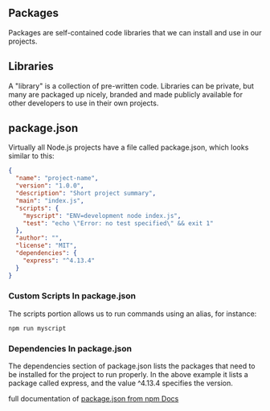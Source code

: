 ## Packages
Packages are self-contained code libraries that we can install and use in our projects.

## Libraries
A "library" is a collection of pre-written code. Libraries can be private, but many are packaged up nicely, branded and made publicly available for other developers to use in their own projects.

## package.json

Virtually all Node.js projects have a file called package.json, which looks similar to this:

```json
{
  "name": "project-name",
  "version": "1.0.0",
  "description": "Short project summary",
  "main": "index.js",
  "scripts": {
    "myscript": "ENV=development node index.js",
    "test": "echo \"Error: no test specified\" && exit 1"
  },
  "author": "",
  "license": "MIT",
  "dependencies": {
    "express": "^4.13.4"
  }
}
```
### Custom Scripts In package.json
The scripts portion allows us to run commands using an alias, for instance:
```
npm run myscript
```
### Dependencies In package.json
The dependencies section of package.json lists the packages that need to be installed for the project to run properly. In the above example it lists a package called express, and the value ^4.13.4 specifies the version.

full documentation of [package.json from npm Docs](https://docs.npmjs.com/cli/v9/configuring-npm/package-json)


